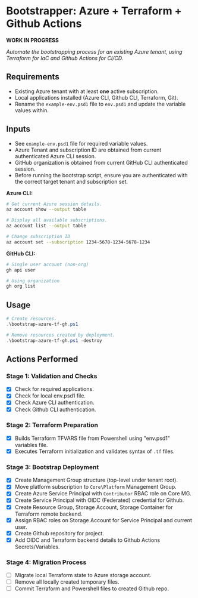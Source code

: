 # Bootstrapper: Azure + Terraform + Github Actions

**WORK IN PROGRESS**

_Automate the bootstrapping process for an existing Azure tenant, using Terraform for IaC and Github Actions for CI/CD._

## Requirements

- Existing Azure tenant with at least **one** active subscription.
- Local applications installed (Azure CLI, Github CLI, Terraform, Git).
- Rename the `example-env.psd1` file to `env.psd1` and update the variable values within.

## Inputs
- See `example-env.psd1` file for required variable values.
- Azure Tenant and subscription ID are obtained from current authenticated Azure CLI session.
- GitHub organization is obtained from current GitHub CLI authenticated session.
- Before running the bootstrap script, ensure you are authenticated with the correct target tenant and subscription set.

**Azure CLI:**  
```bash
# Get current Azure session details.
az account show --output table

# Display all available subscriptions.
az account list --output table

# Change subscription ID
az account set --subscription 1234-5678-1234-5678-1234
```

**GitHub CLI:**  
```bash
# Single user account (non-org)
gh api user

# Using organization
gh org list
```

## Usage

```powershell
# Create resources.
.\bootstrap-azure-tf-gh.ps1

# Remove resources created by deployment.
.\bootstrap-azure-tf-gh.ps1 -destroy
```

## Actions Performed

### Stage 1: Validation and Checks

- [x] Check for required applications.
- [x] Check for local env.psd1 file.
- [x] Check Azure CLI authentication.
- [x] Check Github CLI authentication.

### Stage 2: Terraform Preparation

- [x] Builds Terraform TFVARS file from Powershell using "env.psd1" variables file.
- [x] Executes Terraform initialization and validates syntax of `.tf` files.

### Stage 3: Bootstrap Deployment

- [x] Create Management Group structure (top-level under tenant root).
- [x] Move platform subscription to `Core\Platform` Management Group.
- [x] Create Azure Service Principal with `Contributor` RBAC role on Core MG.
- [x] Create Service Principal with OIDC (Federated) credential for Github.
- [x] Create Resource Group, Storage Account, Storage Container for Terraform remote backend.
- [x] Assign RBAC roles on Storage Account for Service Principal and current user.
- [x] Create Github repository for project.
- [x] Add OIDC and Terraform backend details to Github Actions Secrets/Variables.

### Stage 4: Migration Process

- [ ] Migrate local Terraform state to Azure storage account.
- [ ] Remove all locally created temporary files.
- [ ] Commit Terraform and Powershell files to created Github repo.
